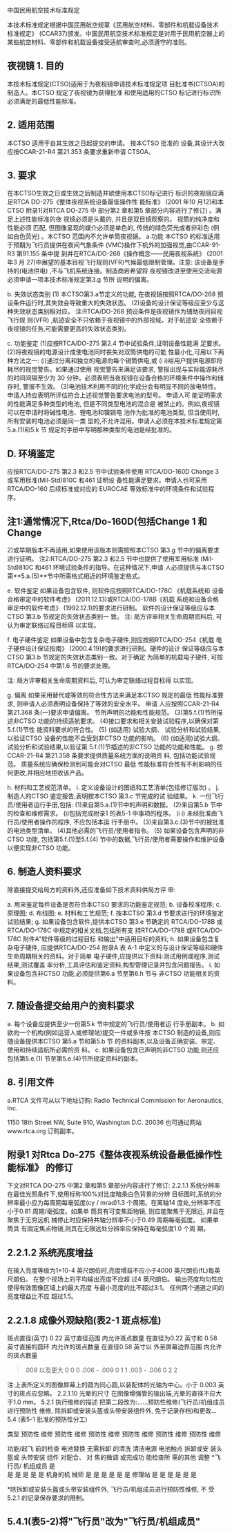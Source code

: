  
中国民用航空技术标准规定 
 
本技术标准规定根据中国民用航空规章《民用航空材料、零部件和机载设备技术
标准规定》
(CCAR37)颁发。中国民用航空技术标准规定是对用于民用航空器上的
某些航空材料、零部件和机载设备接受适航审查时,必须遵守的准则。 

## 夜视镜 1. 目的

本技术标准规定(CTSO)适用于为夜视镜申请技术标准规定项
目批准书(CTSOA)的制造人。本CTSO 规定了夜视镜为获得批准
和使用适用的CTSO 标记进行标识所必须满足的最低性能标准。 

## 2. 适用范围

本CTSO 适用于自其生效之日起提交的申请。
按本CTSO 批准的
设备,其设计大改应按CCAR-21-R4 第21.353 条要求重新申请 CTSOA。  

## 3. 要求

在本CTSO生效之日或生效之后制造并欲使用本CTSO标记进行
标识的夜视镜应满足RTCA DO-275《整体夜视系统设备最低操作性
能标准》
(2001 年10 月12)和本CTSO 附录1(对RTCA DO-275 中
部分第2 章和第5 章部分内容进行了修订)
。满足上述性能标准的夜
视镜必须是头戴的,
并且是双目镜观察的。
视筒的纯净度和性能必须
匹配,
但图像呈现的媒介必须是单色的,
传统的绿色荧光或者非彩色
(例如白色荧光)
。本CTSO 范围内不允许单筒夜视镜。 
a.功能 
本CTSO 的标准适用于预期为飞行员提供在夜间气象条件
(VMC)操作下机外的加强视觉,由CCAR-91-R3 第91.155 条中提
到并在RTCA/DO-268《操作概念——民用夜视系统》
(2001 年3 月
27)中展望的基本目视飞行规则(VFR)气候最低限制管理。注意:
该设备是手持的(电池供电)
,不与飞机系统连接。制造商若希望将
夜视镜改进至使用交流电源必须申请一项本技术标准规定第3.g 节所 说明的偏离。 

b. 失效状态类别 
(1)
 本CTSO第3.a节定义的功能,
在夜视镜按照RTCA/DO-268
预设条件运行时,其失效会导致重大的失效状态。 
(2)设备的设计保证等级应至少与这种失效状态类别相对应。 
注:RTCA/DO-268 预设条件是夜视镜作为辅助夜间目视飞行规
则(VFR)
,航迹安全不只依赖于夜视镜中的外部视域。对于航迹安
全依赖于夜视镜的任务,可能需要更高的失效状态类别。 

c. 功能鉴定 
(1)应按RTCA/DO-275 第2.4 节中试验条件,证明设备性能满
足要求。 
(2)将夜视镜的电源设计成使电池同时丧失对双筒供电的可能
性最小化,可用以下两种方法之一: 
(i)通过分离和独立的电源向每个镜筒供电,或 
(i i)给用户提供电源即将耗尽的视觉警告。如果通过使用
视觉警告来满足该要求,
警报出现与实际能源耗尽的时间间隔至少为
30 分钟。必须表明当夜视镜在设备合格的环境条件中操作和储存时, 警报不生效。 
(3)电池技术利用不同的化学成分会有明显不同的放电特性。
申请人持应表明所评估符合上述视觉警告要求电池的型号。
申请人可
能证明需求的性能满足多种类型的电池,
但是不同类型电池的混合是
被禁止的。例如,夜视镜可以在申请时将碱性电池、锂电池和镍镉电 池作为批准的电池类型,
但当使用时,
所有安装的电池必须是同一类
型的,不允许混用。申请人必须在本技术标准规定第5.a.(1)和5.k 节
规定的手册中写明那种类型的电池是经批准的。 

## D. 环境鉴定

应按RTCA/DO-275 第2.3 和2.5 节中试验条件使用
RTCA/DO-160D Change 3 或军用标准(Mil-Std)810C 和461 证明设
备性能满足要求。申请人也可采用RTCA/DO-160 后续标准或对应的
EUROCAE 等效标准中的环境条件和试验程序。 

## 注1:通常情况下,**Rtca/Do-160D**(包括Change 1 和Change

2)或早期版本不再适用,如果使用该版本则需按照本CTSO 第3.g 节中的偏离要求进行证明。 
注2:RTCA/DO-275 第2.3 和2.5 节中也提供了使用军用标准
(Mil-Std)810C 和461 环境试验条件的指导。在这种情况下,申请
人必须提供与本CTSO 第**5.a.(5)**节中所需格式相近的环境鉴定格式。
 

e. 软件鉴定 
如果设备包含软件,
则软件应按照RTCA/DO-178C
《机载系统和
设备合格审定中的软件考虑》
(2011.12.13)或RTCA/DO-178B《机载
系统和设备合格审定中的软件考虑》
(1992.12.1)的要求进行研制。
软件的设计保证等级应与本CTSO 第3.b 节规定的失效状态类别一
致。 
注:
局方评审相关生命周期资料后,
可认为审定联络过程目标得
以实现。 

f. 电子硬件鉴定 
如果设备中包含复杂电子硬件,则应按照RTCA/DO-254《机载
电子硬件设计保证指南》
(2000.4.19)的要求进行研制。硬件的设计
保证等级应与本CTSO 第3.b 节规定的失效状态类别一致。对于确定
为简单的机载电子硬件,
可按RTCA/DO-254 中第1.6 节的要求处理。
 
注:
局方评审相关生命周期资料后,
可认为审定联络过程目标得
以实现。 

g. 偏离 
如果采用替代或等效的符合性方法来满足本CTSO 规定的最低
性能标准要求,
则申请人必须表明设备保持了等效的安全水平。
申请
人应按照CCAR-21-R4 第21.368 条(一)要求申请偏离。 
节所声明的功能和性能规范。 
(3)第5.f.(1)节所描述非CTSO 功能的持续适航要求。 
(4)接口要求和相关安装试验程序,以确保对第5.f.(1)节性
能资料要求的符合性。 
(5)
(如适用)
试验大纲、
试验分析和试验结果,
以验证CTSO
设备的性能不会受到非CTSO 功能的影响。 
(6)
(如适用)试验大纲、试验分析和试验结果,以验证第
5.f.(1)节描述的非CTSO 功能的功能和性能。 
g. 按CCAR-21-R4 第21.358 条要求提供质量系统方面的说明资
料,
包括功能试验规范。
质量系统应确保检测到可能会对CTSO 最低
性能标准符合性有不利影响的任何更改,并相应地拒收该产品。 

h. 材料和工艺规范清单。 
i. 定义设备设计的图纸和工艺清单(包括修订版次)
。 
j. 制造人的CTSO 鉴定报告,表明按本CTSO 第3.c 节完成的试
验结果。 
k. 一份飞行员/使用者运行手册,包括: 
(1)来自第5.a.(1)节中的声明和数据。 
(2)来自第5.b 节中的检查和维修需求。 
(i)包括完成附录1 的表5-1 中事项的程序。 
(i i)
未经批准由飞行员/使用者操作的程序,
不应包括本运
行手册中。 
(3)来自第3.c.(3)节中的被批准的电池类型清单。 
(4)其他必需的飞行员/使用者指令。 
(5)
如果设备包含声明的非CTSO 功能,
包括第5.f.(1)至5.f.(4)
节中的数据,飞行员/使用者需要操作和维护设备以便实现非CTSO
功能。 

## 6. 制造人资料要求

除直接提交给局方的资料外,还应准备如下技术资料供局方评
审: 

a. 用来鉴定每件设备是否符合本CTSO 要求的功能鉴定规范; 
b. 设备校准程序; 
c. 原理图; 
d. 布线图; 
e. 材料和工艺规范; f. 按本CTSO 第3.d 节要求进行的环境鉴定试验结果; 
g. 如果设备包含软件,提供本CTSO 第3.e 节确定的
RTCA/DO-178B 或RTCA/DO-178C 中规定的相关文档,包括所有支
持RTCA/DO-178B 或RTCA/DO-178C 附件A"软件等级的过程目标
和输出"中适用目标的资料; 
h. 如果设备包含复杂电子硬件,
应提供RTCA/DO-254 附录A 表
A-1 中定义的与设计保证等级和硬件生命周期相关的资料。对于简单
电子硬件,应提供以下资料:测试用例或程序,测试结果,测试覆盖
率分析,工具评估和鉴定资料,构型管理记录并包含问题报告。 
i. 如果设备包含非CTSO 功能,必须提供第6.a 节至第6.h 节与
非CTSO 功能相关的资料。 

## 7. 随设备提交给用户的资料要求

a. 每个设备应提供至少一份第5.k 节中规定的飞行员/使用者运
行手册副本。 
b. 如欲向一个机构(例如运营人或修理站)提交一件或多件按
本CTSO 制造的设备,则应随设备提供本CTSO 第5.a 节和第5.b 节
的资料副本,以及设备正确安装、审定、使用和持续适航所必需的资
料。 
c. 如果设备包含已声明的非CTSO 功能,则还应包括第5.e.(1)
节至第5.e.(4)节所规定资料的副本。 

## 8. 引用文件

a.RTCA 文件可从以下地址订购: 
Radio Technical Commission for Aeronautics, Inc. 

1150 18th Street NW, Suite 910, Washington D.C. 20036 也可通过网站www.rtca.org 订购副本。 

## 附录1 对Rtca Do-275《整体夜视系统设备最低操作性能标准》 的修订

下文对RTCA DO-275 中第2 章和第5 章部分内容进行了修订: 
2.2.1.1  系统分辨率 在最佳光照条件下,使用标称100%对比度暗条白色背景的分辨
目标图时,系统的分辨率最小应为每周期每毫弧度(cy / mrad)1.3
个周期。在离轴14 度处,分辨率不应小于0.81 周期/毫弧度。如果单
筒具有可变焦距物镜,
则应能聚焦于无限远,
并且在聚焦于无穷远机
械停止时应保持共轴分辨率不小于0.49 周期每毫弧度。 如果单筒具 有固定焦点物镜,则其在无限远处分辨率应保持在每毫弧度1.0 个周
期。  

## 2.2.1.2 系统亮度增益

在输入亮度等级为1×10-4 英尺朗伯时,亮度增益不应小于4000
英尺朗伯(fL)每英尺朗伯。 在整个视场上的平均输出亮度不应超
过4 英尺朗伯。 输出亮度均匀性应使得有效图像区域上的最大亮度
与最小亮度的比不超过3:1。 任何两个通道之间的亮度增益比不应
超过1.5。 

## 2.2.1.8 成像外观缺陷(表2-1 斑点标准)

斑点直径(英寸) 
0.22 英寸直径范围
内允许斑点数量 
在直径为0.22 英寸和
0.58 英寸直接的圆环
内允许的斑点数量 
在直径0.58 英寸以
外至屏幕边界范围
内允许的斑点数量 
>.009 以及更大 
0 
0 
0 
.006 - .009 
0 
1 
1 
.003 - .006 
0 
2 
2 

注:上表所定义的图像屏幕上的圆为同心圆,以装配体的光轴为中心。小于
0.003 英寸的斑点应忽略。 
2.2.1.10 光晕的尺寸 
在图像增强管的输出端,光晕的直径不应大于1.0 mm。 5.2.1  执行维修的描述 把第二段改为:……预防性维修(飞行员/机组成员进行预防性
维修,
除拆卸或安装头盔或头带安装组件外,
免于记录存档)和更改… 
5.4  (表5-1 批准的预防性分工) 

类型 
预防性 
维修 
预防性 
维修 
预防性 
维修 
预防性 
维修 
预防性 
维修 
预防性 
维修 
 
功能/起飞 前的检查 
电池替换 
无需拆卸
的清洗 
清洁电源
电池触点 
拆卸或安 装头盔或 头带安装
组件 
对配合、
对
焦的微调 或完成功 能检查所 需的其他
调整 
*飞行员/ 机组成员 
是  
是 
是 
是 
是 
是 
机身的机
械师 
是 
是 
是 
是 
是 
是 
修理站 
是 
是 
是 
是 
是 
是 

*除拆卸或安装头盔或头带安装组件外,
飞行员/机组成员进行预防性维修,
不
受5.2.1 的记录保存要求的限制。 

## 5.4.1(表5-2)将"飞行员"改为"飞行员/机组成员"

 